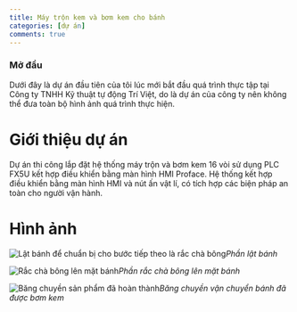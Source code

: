 ```yaml
---
title: Máy trộn kem và bơm kem cho bánh
categories: [dự án]
comments: true
---
```

### Mở đầu
Dưới đây là dự án đầu tiên của tôi lúc mới bắt đầu quá trình thực tập tại Công ty TNHH Kỹ thuật tự động Trí Việt, do là dự án của công ty nên không thể đưa toàn bộ hình ảnh quá trình thực hiện.
# Giới thiệu dự án
Dự án thi công lắp đặt hệ thống máy trộn và bơm kem 16 vòi sử dụng PLC FX5U kết hợp điều khiển bằng màn hình HMI Proface.
Hệ thống kết hợp điều khiển bằng màn hình HMI và nút ấn vật lí, có tích hợp các biện pháp an toàn cho người vận hành.
# Hình ảnh

![Lật bánh để chuẩn bị cho bước tiếp theo là rắc chà bông](https://cdn.discordapp.com/attachments/1198300551193034894/1284081639856537651/IMG20230216163811.jpg?ex=66e555b8&is=66e40438&hm=7acc1f9521830849a8463125105d83bf0aac424528566fb3ae1f94bd76d74d74&)*Phần lật bánh*

![Rắc chà bông lên mặt bánh ](https://cdn.discordapp.com/attachments/1193251091350032424/1284089037220741140/IMG20230216163804.png?ex=66e55c9b&is=66e40b1b&hm=a3db52d91ffe32d1ea5b7031f0fc51d93ecf336d9dca3652c611c8047728bf11&)*Phần rắc chà bông lên mặt bánh*

![Băng chuyền sản phẩm đã hoàn thành](https://cdn.discordapp.com/attachments/1198300551193034894/1284081637759389697/IMG20230216163800.jpg?ex=66e555b7&is=66e40437&hm=1f2baf4280e27d0d87e5175cd0202d04f50af28e738d434307f06a168f116544&)*Băng chuyền vận chuyển bánh đã được bơm kem*
